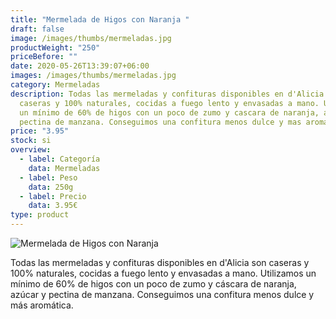 ```yaml
---
title: "Mermelada de Higos con Naranja "
draft: false
image: /images/thumbs/mermeladas.jpg
productWeight: "250"
priceBefore: ""
date: 2020-05-26T13:39:07+06:00
images: /images/thumbs/mermeladas.jpg
category: Mermeladas
description: Todas las mermeladas y confituras disponibles en d'Alicia son
  caseras y 100% naturales, cocidas a fuego lento y envasadas a mano. Utilizamos
  un mínimo de 60% de higos con un poco de zumo y cascara de naranja, azúcar y
  pectina de manzana. Conseguimos una confitura menos dulce y mas aromática.
price: "3.95"
stock: si
overview:
  - label: Categoría
    data: Mermeladas
  - label: Peso
    data: 250g
  - label: Precio
    data: 3.95€
type: product
---
```

![Mermelada de Higos con Naranja](/images/Mermeladas.jpg "Mermelada de Higos con Naranja")

Todas las mermeladas y confituras disponibles en d'Alicia son caseras y 100% naturales, cocidas a fuego lento y envasadas a mano. Utilizamos un mínimo de 60% de higos con un poco de zumo y cáscara de naranja, azúcar y pectina de manzana. Conseguimos una confitura menos dulce y más aromática.
